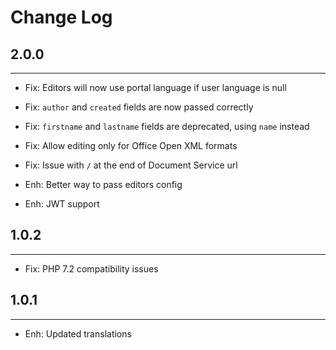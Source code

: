 # Change Log

## 2.0.0
--------------------
- Fix: Editors will now use portal language if user language is null
- Fix: `author` and `created` fields are now passed correctly
- Fix: `firstname` and `lastname` fields are deprecated, using `name` instead
- Fix: Allow editing only for Office Open XML formats
- Fix: Issue with `/` at the end of Document Service url

- Enh: Better way to pass editors config
- Enh: JWT support


## 1.0.2
--------------------
- Fix: PHP 7.2 compatibility issues


## 1.0.1
-----------------------
- Enh: Updated translations
